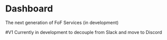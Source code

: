 # Dashboard
The next generation of FoF Services (in development)

#V1
 Currently in development to decouple from Slack and move to Discord
 
 
 